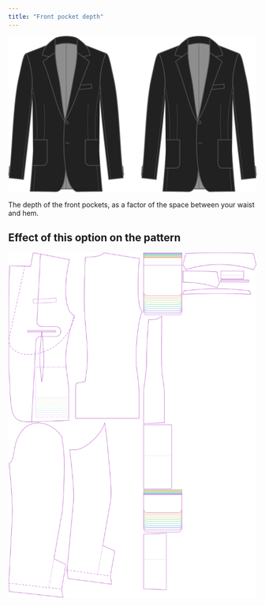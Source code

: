 ```yaml
---
title: "Front pocket depth"
---
```


![Front pocket depth](frontpocketdepth.svg)

The depth of the front pockets, as a factor of the space between your waist and hem.

## Effect of this option on the pattern

![This image shows the effect of this option by superimposing several variants that have a different value for this option](jaeger_frontpocketdepth_sample.svg "Effect of this option on the pattern")
